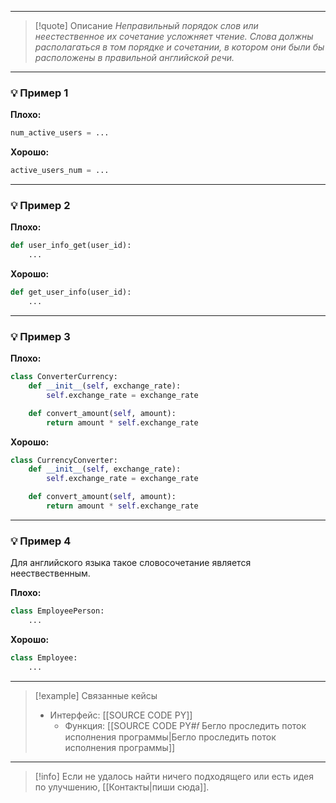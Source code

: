***

>[!quote] Описание
_Неправильный порядок слов или неестественное их сочетание усложняет чтение.
Слова должны располагаться в том порядке и сочетании, в котором они были бы расположены в правильной английской речи._

***
### 💡 Пример 1


**Плохо:**
```python
num_active_users = ...
```

**Хорошо:**
```python
active_users_num = ...
```

***
### 💡 Пример 2


**Плохо:**
```python
def user_info_get(user_id):
    ...
```

**Хорошо:**
```python
def get_user_info(user_id):
    ...
```

***
### 💡 Пример 3


**Плохо:**
```python
class ConverterCurrency:
    def __init__(self, exchange_rate):
        self.exchange_rate = exchange_rate

    def convert_amount(self, amount):
        return amount * self.exchange_rate
```

**Хорошо:**
```python
class CurrencyConverter:
    def __init__(self, exchange_rate):
        self.exchange_rate = exchange_rate

    def convert_amount(self, amount):
        return amount * self.exchange_rate
```

***
### 💡 Пример 4
Для английского языка такое словосочетание является неествественным.

**Плохо:**
```python
class EmployeePerson:
    ...
```

**Хорошо:**
```python
class Employee:
    ...
```

***

> [!example] Связанные кейсы
>- Интерфейс: [[SOURCE CODE PY]]
>	- Функция: [[SOURCE CODE PY#𝑓 Бегло проследить поток исполнения программы|Бегло проследить поток исполнения программы]]

***

> [!info]
> Если не удалось найти ничего подходящего или есть идея по улучшению, [[Контакты|пиши сюда]].
